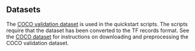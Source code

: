 <!--- 30. Datasets -->
## Datasets

The [COCO validation dataset](http://cocodataset.org) is used in the
<model name> quickstart scripts. The scripts require that the dataset
has been converted to the TF records format. See the
[COCO dataset](/datasets/coco/README.md) for instructions on downloading
and preprocessing the COCO validation dataset.
